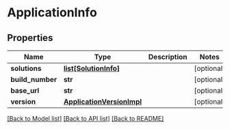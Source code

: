 # ApplicationInfo

## Properties
Name | Type | Description | Notes
------------ | ------------- | ------------- | -------------
**solutions** | [**list[SolutionInfo]**](SolutionInfo.md) |  | [optional] 
**build_number** | **str** |  | [optional] 
**base_url** | **str** |  | [optional] 
**version** | [**ApplicationVersionImpl**](ApplicationVersionImpl.md) |  | [optional] 

[[Back to Model list]](../README.md#documentation-for-models) [[Back to API list]](../README.md#documentation-for-api-endpoints) [[Back to README]](../README.md)

